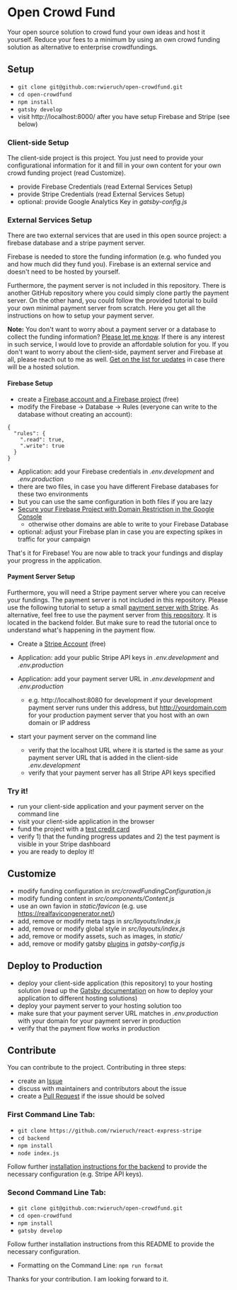 # Open Crowd Fund

Your open source solution to crowd fund your own ideas and host it yourself. Reduce your fees to a minimum by using an own crowd funding solution as alternative to enterprise crowdfundings.

## Setup

* `git clone git@github.com:rwieruch/open-crowdfund.git`
* `cd open-crowdfund`
* `npm install`
* `gatsby develop`
* visit http://localhost:8000/ after you have setup Firebase and Stripe (see below)

### Client-side Setup

The client-side project is this project. You just need to provide your configurational information for it and fill in your own content for your own crowd funding project (read Customize).

* provide Firebase Credentials (read External Services Setup)
* provide Stripe Credentials (read External Services Setup)
* optional: provide Google Analytics Key in *gatsby-config.js*

### External Services Setup

There are two external services that are used in this open source project: a firebase database and a stripe payment server.

Firebase is needed to store the funding information (e.g. who funded you and how much did they fund you). Firebase is an external service and doesn't need to be hosted by yourself.

Furthermore, the payment server is not included in this repository. There is another GitHub repository where you could simply clone partly the payment server. On the other hand, you could follow the provided tutorial to build your own minimal payment server from scratch. Here you get all the instructions on how to setup your payment server.

**Note:** You don't want to worry about a payment server or a database to collect the funding information? [Please let me know](mailto:rwieruch@fastmail.com?Subject=Hello%20Open%20Crowd%20Fund). If there is any interest in such service, I would love to provide an affordable solution for you. If you don't want to worry about the client-side, payment server and Firebase at all, please reach out to me as well. [Get on the list for updates](https://www.getrevue.co/profile/open-crowdfund) in case there will be a hosted solution.

#### Firebase Setup

* create a [Firebase account and a Firebase project](https://firebase.google.com/) (free)
* modify the Firebase -> Database -> Rules (everyone can write to the database without creating an account):

```
{
  "rules": {
    ".read": true,
    ".write": true
  }
}
```

* Application: add your Firebase credentials in *.env.development* and *.env.production*
 * there are two files, in case you have different Firebase databases for these two environments
 * but you can use the same configuration in both files if you are lazy
* [Secure your Firebase Project with Domain Restriction in the Google Console](https://stackoverflow.com/questions/35418143/how-to-restrict-firebase-data-modification)
  * otherwise other domains are able to write to your Firebase Database
* optional: adjust your Firebase plan in case you are expecting spikes in traffic for your campaign

That's it for Firebase! You are now able to track your fundings and display your progress in the application.

#### Payment Server Setup

Furthermore, you will need a Stripe payment server where you can receive your fundings. The payment server is not included in this repository. Please use the following tutorial to setup a small [payment server with Stripe](https://github.com/rwieruch/react-express-stripe). As alternative, feel free to use the payment server from [this repository](https://github.com/rwieruch/react-express-stripe). It is located in the backend folder. But make sure to read the tutorial once to understand what's happening in the payment flow.

* Create a [Stripe Account](https://stripe.com/) (free)
* Application: add your public Stripe API keys in *.env.development* and *.env.production*
* Application: add your payment server URL in *.env.development* and *.env.production*
  * e.g. http://localhost:8080 for development if your development payment server runs under this address, but http://yourdomain.com for your production payment server that you host with an own domain or IP address

* start your payment server on the command line
  * verify that the localhost URL where it is started is the same as your payment server URL that is added in the client-side *.env.development*
  * verify that your payment server has all Stripe API keys specified

### Try it!

* run your client-side application and your payment server on the command line
* visit your client-side application in the browser
* fund the project with a [test credit card](https://stripe.com/docs/testing#cards)
* verify 1) that the funding progress updates and 2) the test payment is visible in your Stripe dashboard
* you are ready to deploy it!

## Customize

* modify funding configuration in *src/crowdFundingConfiguration.js*
* modify funding content in *src/components/Content.js*
* use an own favion in *static/favicon* (e.g. use https://realfavicongenerator.net/)
* add, remove or modify meta tags in *src/layouts/index.js*
* add, remove or modify global style in *src/layouts/index.js*
* add, remove or modify assets, such as images, in *static/*
* add, remove or modify gatsby [plugins](https://www.gatsbyjs.org/docs/plugins/) in *gatsby-config.js*

## Deploy to Production

* deploy your client-side application (this repository) to your hosting solution (read up the [Gatsby documentation](https://www.gatsbyjs.org) on how to deploy your application to different hosting solutions)
* deploy your payment server to your hosting solution too
* make sure that your payment server URL matches in *.env.production* with your domain for your payment server in production
* verify that the payment flow works in production

## Contribute

You can contribute to the project. Contributing in three steps:

* create an [Issue](https://github.com/rwieruch/open-crowdfund/issues)
* discuss with maintainers and contributors about the issue
* create a [Pull Request](https://github.com/rwieruch/open-crowdfund/pulls) if the issue should be solved

### First Command Line Tab:

* `git clone https://github.com/rwieruch/react-express-stripe`
* `cd backend`
* `npm install`
* `node index.js`

Follow further [installation instructions for the backend](https://github.com/rwieruch/react-express-stripe) to provide the necessary configuration (e.g. Stripe API keys).

### Second Command Line Tab:

* `git clone git@github.com:rwieruch/open-crowdfund.git`
* `cd open-crowdfund`
* `npm install`
* `gatsby develop`

Follow further installation instructions from this README to provide the necessary configuration.

* Formatting on the Command Line: `npm run format`

Thanks for your contribution. I am looking forward to it.
